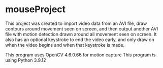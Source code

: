 # mouseProject

This project was created to import video data from an AVI file, draw contours around movement seen on screen, and then output another AVI file with motion detection drawn around all movement seen on screen. It also has an optional keystroke to end the video early, and only draw on when the video begins and when that keystroke is made.

This program uses OpenCV 4.6.0.66 for motion capture
This program is using Python 3.9.12
